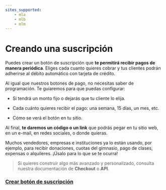 ```yaml
---
sites_supported:
    - mla
    - mlb 
    - mlm
---
```


# Creando una suscripción

Puedes crear un botón de suscripción que **te permitirá recibir pagos de manera periódica**. Eliges cada cuanto quieres cobrar y tus clientes podrán adherirse al débito automático con tarjeta de crédito.

Al igual que nuestros botones de pago, no necesitas saber de programación. Te guiaremos para que puedas configurar:

* Si tendrá un monto fijo o dejarás que tu cliente lo elija.

* Cada cuánto quieres recibir el pago: una semana, 15 días, un mes, etc.

* Cómo se verá el botón en tu sitio.

Al final, **te daremos un código o un link** que podrás pegar en tu sitio web, en un e-mail, en redes sociales, o donde quieras.

Muchos vendedores, empresas e instituciones ya lo están usando, por ejemplo, para recibir donaciones, cuotas del gimnasio, pago de clases, expensas o alquileres. ¡Úsalo para lo que se te ocurra!

> Si quieres construir algo más avanzado y personalizado, consulta nuestra documentación de **Checkout** o **API**.


### [Crear botón de suscripción]()
